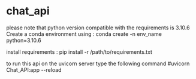 # chat_api
please note that python version compatible with the requirements is 3.10.6
Create a conda environment using :
conda create -n env_name python=3.10.6

install requirements :
pip install -r /path/to/requirements.txt

to run this api on the uvicorn server type the following command 
#uvicorn Chat_API:app --reload 

